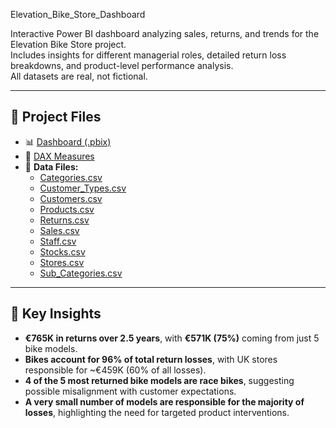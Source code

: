 Elevation_Bike_Store_Dashboard

Interactive Power BI dashboard analyzing sales, returns, and trends for the Elevation Bike Store project.  
Includes insights for different managerial roles, detailed return loss breakdowns, and product-level performance analysis.  
All datasets are real, not fictional.

---

## 📂 Project Files
- 📊 [Dashboard (.pbix)](Dashboard%20Elevation%20Bike%20Store.pbix)  
- 📜 [DAX Measures](DAX_Measures_Elevation_Bike_Store)  
- 📂 **Data Files:**
  - [Categories.csv](data/Categories.csv)  
  - [Customer_Types.csv](data/Customer%20Types.csv)  
  - [Customers.csv](data/Customers.csv)  
  - [Products.csv](data/Products.csv)  
  - [Returns.csv](data/Returns.csv)  
  - [Sales.csv](data/Sales.csv)  
  - [Staff.csv](data/Staff.csv)  
  - [Stocks.csv](data/Stocks.csv)  
  - [Stores.csv](data/Stores.csv)  
  - [Sub_Categories.csv](data/Sub%20Categories.csv)  

---

## 📌 Key Insights
- **€765K in returns over 2.5 years**, with **€571K (75%)** coming from just 5 bike models.  
- **Bikes account for 96% of total return losses**, with UK stores responsible for ~€459K (60% of all losses).  
- **4 of the 5 most returned bike models are race bikes**, suggesting possible misalignment with customer expectations.  
- **A very small number of models are responsible for the majority of losses**, highlighting the need for targeted product interventions.
